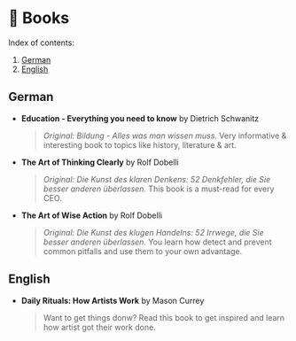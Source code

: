 # :book: Books

Index of contents:

1. [German](#german)
1. [English](#english)

## German

* **Education - Everything you need to know** by Dietrich Schwanitz
    > *Original: Bildung - Alles was man wissen muss.*
    > Very informative & interesting book to topics like history, literature & art.

* **The Art of Thinking Clearly** by Rolf Dobelli
    > *Original: Die Kunst des klaren Denkens: 52 Denkfehler, die Sie besser anderen*
    > *überlassen.*
    > This book is a must-read for every CEO.

* **The Art of Wise Action** by Rolf Dobelli
    > *Original: Die Kunst des klugen Handelns: 52 Irrwege, die Sie besser anderen*
    > *überlassen.*
    > You learn how detect and prevent common pitfalls and use them to your own advantage.

## English

* **Daily Rituals: How Artists Work** by Mason Currey
    > Want to get things donw? Read this book to get inspired and learn how artist
    > got their work done.
